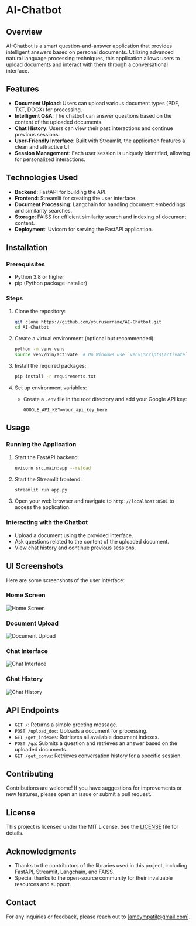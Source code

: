 # AI-Chatbot

## Overview
AI-Chatbot is a smart question-and-answer application that provides intelligent answers based on personal documents. Utilizing advanced natural language processing techniques, this application allows users to upload documents and interact with them through a conversational interface.

## Features
- **Document Upload**: Users can upload various document types (PDF, TXT, DOCX) for processing.
- **Intelligent Q&A**: The chatbot can answer questions based on the content of the uploaded documents.
- **Chat History**: Users can view their past interactions and continue previous sessions.
- **User-Friendly Interface**: Built with Streamlit, the application features a clean and attractive UI.
- **Session Management**: Each user session is uniquely identified, allowing for personalized interactions.

## Technologies Used
- **Backend**: FastAPI for building the API.
- **Frontend**: Streamlit for creating the user interface.
- **Document Processing**: Langchain for handling document embeddings and similarity searches.
- **Storage**: FAISS for efficient similarity search and indexing of document content.
- **Deployment**: Uvicorn for serving the FastAPI application.

## Installation

### Prerequisites
- Python 3.8 or higher
- pip (Python package installer)

### Steps
1. Clone the repository:
   ```bash
   git clone https://github.com/yourusername/AI-Chatbot.git
   cd AI-Chatbot
   ```

2. Create a virtual environment (optional but recommended):
   ```bash
   python -m venv venv
   source venv/bin/activate  # On Windows use `venv\Scripts\activate`
   ```

3. Install the required packages:
   ```bash
   pip install -r requirements.txt
   ```

4. Set up environment variables:
   - Create a `.env` file in the root directory and add your Google API key:
     ```
     GOOGLE_API_KEY=your_api_key_here
     ```

## Usage

### Running the Application
1. Start the FastAPI backend:
   ```bash
   uvicorn src.main:app --reload
   ```

2. Start the Streamlit frontend:
   ```bash
   streamlit run app.py
   ```

3. Open your web browser and navigate to `http://localhost:8501` to access the application.

### Interacting with the Chatbot
- Upload a document using the provided interface.
- Ask questions related to the content of the uploaded document.
- View chat history and continue previous sessions.

## UI Screenshots
Here are some screenshots of the user interface:

### Home Screen
![Home Screen](images/home_screen.png)

### Document Upload
![Document Upload](images/document_upload.png)

### Chat Interface
![Chat Interface](images/chat_interface.png)

### Chat History
![Chat History](images/chat_history.png)


## API Endpoints
- `GET /`: Returns a simple greeting message.
- `POST /upload_doc`: Uploads a document for processing.
- `GET /get_indexes`: Retrieves all available document indexes.
- `POST /qa`: Submits a question and retrieves an answer based on the uploaded documents.
- `GET /get_convs`: Retrieves conversation history for a specific session.

## Contributing
Contributions are welcome! If you have suggestions for improvements or new features, please open an issue or submit a pull request.

## License
This project is licensed under the MIT License. See the [LICENSE](LICENSE) file for details.

## Acknowledgments
- Thanks to the contributors of the libraries used in this project, including FastAPI, Streamlit, Langchain, and FAISS.
- Special thanks to the open-source community for their invaluable resources and support.

## Contact
For any inquiries or feedback, please reach out to [ameympatil@gmail.com].